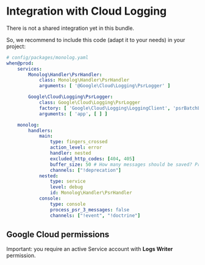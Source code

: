 # Integration with Cloud Logging

There is not a shared integration yet in this bundle. 

So, we recommend to include this code (adapt it to your needs) in your project: 

```yaml
# config/packages/monolog.yaml
when@prod:
    services:
        Monolog\Handler\PsrHandler:
            class: Monolog\Handler\PsrHandler
            arguments: [ '@Google\Cloud\Logging\PsrLogger' ]

        Google\Cloud\Logging\PsrLogger:
            class: Google\Cloud\Logging\PsrLogger
            factory: [ 'Google\Cloud\Logging\LoggingClient', 'psrBatchLogger' ]
            arguments: [ 'app', [ ] ]

    monolog:
        handlers:
            main:
                type: fingers_crossed
                action_level: error
                handler: nested
                excluded_http_codes: [404, 405]
                buffer_size: 50 # How many messages should be saved? Prevent memory leaks
                channels: ["!deprecation"]
            nested:
                type: service
                level: debug
                id: Monolog\Handler\PsrHandler
            console:
                type: console
                process_psr_3_messages: false
                channels: ["!event", "!doctrine"]
```

## Google Cloud permissions

Important: you require an active Service account with **Logs Writer** permission.
